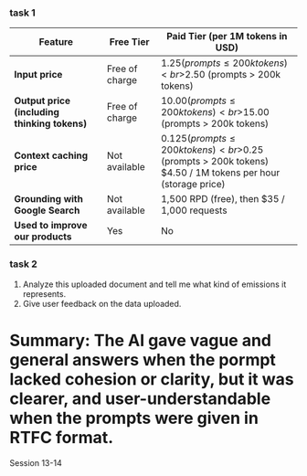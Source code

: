 ### task 1
| **Feature**                             | **Free Tier**                     | **Paid Tier (per 1M tokens in USD)**                                  |
|----------------------------------------|-----------------------------------|------------------------------------------------------------------------|
| **Input price**                        | Free of charge                    | $1.25 (prompts ≤ 200k tokens)<br>$2.50 (prompts > 200k tokens)         |
| **Output price (including thinking tokens)** | Free of charge              | $10.00 (prompts ≤ 200k tokens)<br>$15.00 (prompts > 200k tokens)       |
| **Context caching price**              | Not available                     | $0.125 (prompts ≤ 200k tokens)<br>$0.25 (prompts > 200k tokens)<br>$4.50 / 1M tokens per hour (storage price) |
| **Grounding with Google Search**       | Not available                     | 1,500 RPD (free), then $35 / 1,000 requests                            |
| **Used to improve our products**       | Yes                               | No                                                                     |

### task 2
1) Analyze this uploaded document and tell me what kind of emissions it represents.
2) Give user feedback on the data uploaded.

Summary: The AI gave vague and general answers when the pormpt lacked cohesion or clarity, but it was clearer, and user-understandable when the prompts were given in RTFC format. 
==========================================================================================================
Session 13-14